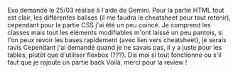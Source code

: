 Exo demandé le 25/03 réalisé à l'aide de Gemini.
Pour la partie HTML tout est clair, les différentes balises (il me faudra le cheatsheet pour tout retenir), cependant pour la partie CSS j'ai été un peu coincé. 
Je comprend les classes mais tout les éléments modifiables m'ont laissé un peu pantois, si l'on peux revoir les bases rapidement (avec lien vers cheatsheet), je serais ravis
Cependant j'ai demandé quand je ne savais pas, il y a juste pour les tables, plutôt que d'utiliser flexbox (???). Dis moi si tout fonctionne ou s'il faut que je rajoute un partie back
Voilà, merci pour la review !
